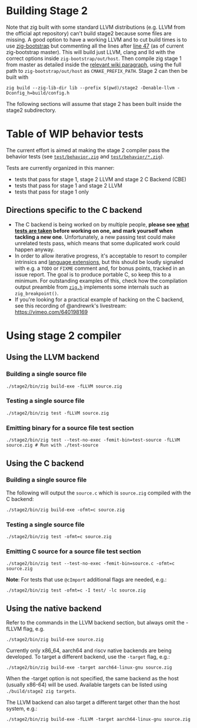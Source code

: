 # Building Stage 2
Note that zig built with some standard LLVM distributions (e.g. LLVM from the official apt repository) can't build stage2 because some files are missing.
A good option to have a working LLVM and to cut build times is to use [zig-bootstrap](https://github.com/ziglang/zig-bootstrap) but commenting all the lines after [line 47](https://github.com/ziglang/zig-bootstrap/blob/4ed79aefb7a58a6d642f47a81e1ef04fd164042b/build#L47) (as of current zig-bootstrap master).
This will build just LLVM, clang and lld with the correct options inside `zig-bootstrap/out/host`. Then compile zig stage 1 from master as detailed inside the [relevant wiki paragraph](https://github.com/ziglang/zig/wiki/Building-Zig-From-Source#option-a-use-your-system-installed-build-tools), using the full path to `zig-bootstrap/out/host` as `CMAKE_PREFIX_PATH`.
Stage 2 can then be built with
```
zig build --zig-lib-dir lib --prefix $(pwd)/stage2 -Denable-llvm -Dconfig_h=build/config.h
```
The following sections will assume that stage 2 has been built inside the stage2 subdirectory.

# Table of WIP behavior tests

The current effort is aimed at making the stage 2 compiler pass the behavior tests (see [`test/behavior.zig`](https://github.com/ziglang/zig/blob/master/test/behavior.zig) and [`test/behavior/*.zig`](https://github.com/ziglang/zig/tree/master/test/behavior)).

Tests are currently organized in this manner:
- tests that pass for stage 1, stage 2 LLVM and stage 2 C Backend (CBE)
- tests that pass for stage 1 and stage 2 LLVM
- tests that pass for stage 1 only

## Directions specific to the C backend

 - The C backend is being worked on by multiple people, **please see [what tests are taken](https://github.com/ziglang/zig/wiki/C-Backend-Behavioral-Tests-signup-sheet) before working on one, and mark yourself when tackling a new one**. Unfortunately, a new passing test could make unrelated tests pass, which means that some duplicated work could happen anyway.
  - In order to allow iterative progress, it's acceptable to resort to compiler intrinsics and [language extensions](https://clang.llvm.org/docs/LanguageExtensions.html), but this should be loudly signaled with e.g. a `TODO` or `FIXME` comment and, for bonus points, tracked in an issue report. The goal is to produce portable C, so keep this to a minimum. For outstanding examples of this, check how the compilation output preamble from [`zig.h`](https://github.com/ziglang/zig/blob/master/src/link/C/zig.h) implements some internals such as `zig_breakpoint()`.
  - If you're looking for a practical example of hacking on the C backend, see this recording of @andrewrk's livestream: https://vimeo.com/640198169

# Using stage 2 compiler
## Using the LLVM backend
### Building a single source file
```
./stage2/bin/zig build-exe -fLLVM source.zig
```
### Testing a single source file
```
./stage2/bin/zig test -fLLVM source.zig
```
### Emitting binary for a source file test section
```
./stage2/bin/zig test --test-no-exec -femit-bin=test-source -fLLVM source.zig # Run with ./test-source
```

## Using the C backend
### Building a single source file
The following will output the `source.c` which is `source.zig` compiled with the C backend:
```
./stage2/bin/zig build-exe -ofmt=c source.zig
```
### Testing a single source file
```
./stage2/bin/zig test -ofmt=c source.zig
```
### Emitting C source for a source file test section
```
./stage2/bin/zig test --test-no-exec -femit-bin=source.c -ofmt=c source.zig
```

**Note**: For tests that use `@cImport` additional flags are needed, e.g.:
```
./stage2/bin/zig test -ofmt=c -I test/ -lc source.zig
```

## Using the native backend
Refer to the commands in the LLVM backend section, but always omit the -fLLVM flag, e.g.
```
./stage2/bin/zig build-exe source.zig
```

Currently only x86_64, aarch64 and riscv native backends are being developed. To target a different backend, use the `-target` flag, e.g.:
```
./stage2/bin/zig build-exe -target aarch64-linux-gnu source.zig
```
When the -target option is not specified, the same backend as the host (usually x86-64) will be used. Available targets can be listed using `./build/stage2 zig targets`.

The LLVM backend can also target a different target other than the host system, e.g.:
```
./stage2/bin/zig build-exe -fLLVM -target aarch64-linux-gnu source.zig
```
